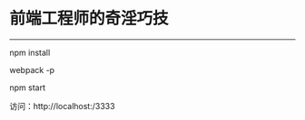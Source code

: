# 前端工程师的奇淫巧技
------------------------------------------------------------------------
npm install

webpack -p

npm start

访问：http://localhost:/3333